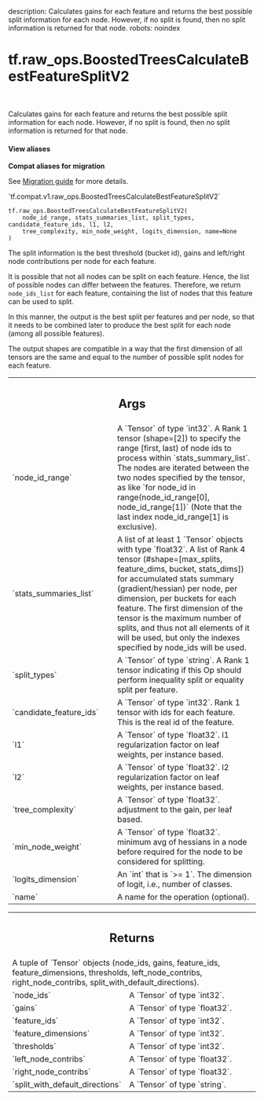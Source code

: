 description: Calculates gains for each feature and returns the best possible split information for each node. However, if no split is found, then no split information is returned for that node.
robots: noindex

# tf.raw_ops.BoostedTreesCalculateBestFeatureSplitV2

<!-- Insert buttons and diff -->

<table class="tfo-notebook-buttons tfo-api nocontent" align="left">

</table>



Calculates gains for each feature and returns the best possible split information for each node. However, if no split is found, then no split information is returned for that node.

<section class="expandable">
  <h4 class="showalways">View aliases</h4>
  <p>
<b>Compat aliases for migration</b>
<p>See
<a href="https://www.tensorflow.org/guide/migrate">Migration guide</a> for
more details.</p>
<p>`tf.compat.v1.raw_ops.BoostedTreesCalculateBestFeatureSplitV2`</p>
</p>
</section>

<pre class="devsite-click-to-copy prettyprint lang-py tfo-signature-link">
<code>tf.raw_ops.BoostedTreesCalculateBestFeatureSplitV2(
    node_id_range, stats_summaries_list, split_types, candidate_feature_ids, l1, l2,
    tree_complexity, min_node_weight, logits_dimension, name=None
)
</code></pre>



<!-- Placeholder for "Used in" -->

The split information is the best threshold (bucket id), gains and left/right node contributions per node for each feature.

It is possible that not all nodes can be split on each feature. Hence, the list of possible nodes can differ between the features. Therefore, we return `node_ids_list` for each feature, containing the list of nodes that this feature can be used to split.

In this manner, the output is the best split per features and per node, so that it needs to be combined later to produce the best split for each node (among all possible features).

The output shapes are compatible in a way that the first dimension of all tensors are the same and equal to the number of possible split nodes for each feature.

<!-- Tabular view -->
 <table class="responsive fixed orange">
<colgroup><col width="214px"><col></colgroup>
<tr><th colspan="2"><h2 class="add-link">Args</h2></th></tr>

<tr>
<td>
`node_id_range`
</td>
<td>
A `Tensor` of type `int32`.
A Rank 1 tensor (shape=[2]) to specify the range [first, last) of node ids to process within `stats_summary_list`. The nodes are iterated between the two nodes specified by the tensor, as like `for node_id in range(node_id_range[0], node_id_range[1])` (Note that the last index node_id_range[1] is exclusive).
</td>
</tr><tr>
<td>
`stats_summaries_list`
</td>
<td>
A list of at least 1 `Tensor` objects with type `float32`.
A list of Rank 4 tensor (#shape=[max_splits, feature_dims, bucket, stats_dims]) for accumulated stats summary (gradient/hessian) per node, per dimension, per buckets for each feature.
The first dimension of the tensor is the maximum number of splits, and thus not all elements of it will be used, but only the indexes specified by node_ids will be used.
</td>
</tr><tr>
<td>
`split_types`
</td>
<td>
A `Tensor` of type `string`.
A Rank 1 tensor indicating if this Op should perform inequality split or equality split per feature.
</td>
</tr><tr>
<td>
`candidate_feature_ids`
</td>
<td>
A `Tensor` of type `int32`.
Rank 1 tensor with ids for each feature. This is the real id of the feature.
</td>
</tr><tr>
<td>
`l1`
</td>
<td>
A `Tensor` of type `float32`.
l1 regularization factor on leaf weights, per instance based.
</td>
</tr><tr>
<td>
`l2`
</td>
<td>
A `Tensor` of type `float32`.
l2 regularization factor on leaf weights, per instance based.
</td>
</tr><tr>
<td>
`tree_complexity`
</td>
<td>
A `Tensor` of type `float32`.
adjustment to the gain, per leaf based.
</td>
</tr><tr>
<td>
`min_node_weight`
</td>
<td>
A `Tensor` of type `float32`.
minimum avg of hessians in a node before required for the node to be considered for splitting.
</td>
</tr><tr>
<td>
`logits_dimension`
</td>
<td>
An `int` that is `>= 1`.
The dimension of logit, i.e., number of classes.
</td>
</tr><tr>
<td>
`name`
</td>
<td>
A name for the operation (optional).
</td>
</tr>
</table>



<!-- Tabular view -->
 <table class="responsive fixed orange">
<colgroup><col width="214px"><col></colgroup>
<tr><th colspan="2"><h2 class="add-link">Returns</h2></th></tr>
<tr class="alt">
<td colspan="2">
A tuple of `Tensor` objects (node_ids, gains, feature_ids, feature_dimensions, thresholds, left_node_contribs, right_node_contribs, split_with_default_directions).
</td>
</tr>
<tr>
<td>
`node_ids`
</td>
<td>
A `Tensor` of type `int32`.
</td>
</tr><tr>
<td>
`gains`
</td>
<td>
A `Tensor` of type `float32`.
</td>
</tr><tr>
<td>
`feature_ids`
</td>
<td>
A `Tensor` of type `int32`.
</td>
</tr><tr>
<td>
`feature_dimensions`
</td>
<td>
A `Tensor` of type `int32`.
</td>
</tr><tr>
<td>
`thresholds`
</td>
<td>
A `Tensor` of type `int32`.
</td>
</tr><tr>
<td>
`left_node_contribs`
</td>
<td>
A `Tensor` of type `float32`.
</td>
</tr><tr>
<td>
`right_node_contribs`
</td>
<td>
A `Tensor` of type `float32`.
</td>
</tr><tr>
<td>
`split_with_default_directions`
</td>
<td>
A `Tensor` of type `string`.
</td>
</tr>
</table>

